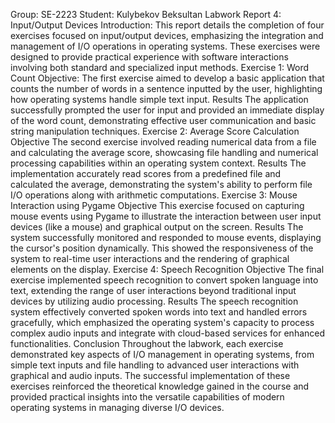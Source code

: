 Group: SE-2223
Student: Kulybekov Beksultan
Labwork Report 4: Input/Output Devices
Introduction:
This report details the completion of four exercises focused on input/output devices, emphasizing the integration and management of I/O operations in operating systems. These exercises were designed to provide practical experience with software interactions involving both standard and specialized input methods.
Exercise 1: Word Count
Objective:
The first exercise aimed to develop a basic application that counts the number of words in a sentence inputted by the user, highlighting how operating systems handle simple text input.
Results
The application successfully prompted the user for input and provided an immediate display of the word count, demonstrating effective user communication and basic string manipulation techniques.
Exercise 2: Average Score Calculation
Objective
The second exercise involved reading numerical data from a file and calculating the average score, showcasing file handling and numerical processing capabilities within an operating system context.
Results
The implementation accurately read scores from a predefined file and calculated the average, demonstrating the system's ability to perform file I/O operations along with arithmetic computations.
Exercise 3: Mouse Interaction using Pygame
Objective
This exercise focused on capturing mouse events using Pygame to illustrate the interaction between user input devices (like a mouse) and graphical output on the screen.
Results
The system successfully monitored and responded to mouse events, displaying the cursor's position dynamically. This showed the responsiveness of the system to real-time user interactions and the rendering of graphical elements on the display.
Exercise 4: Speech Recognition
Objective
The final exercise implemented speech recognition to convert spoken language into text, extending the range of user interactions beyond traditional input devices by utilizing audio processing.
Results
The speech recognition system effectively converted spoken words into text and handled errors gracefully, which emphasized the operating system's capacity to process complex audio inputs and integrate with cloud-based services for enhanced functionalities.
Conclusion
Throughout the labwork, each exercise demonstrated key aspects of I/O management in operating systems, from simple text inputs and file handling to advanced user interactions with graphical and audio inputs. The successful implementation of these exercises reinforced the theoretical knowledge gained in the course and provided practical insights into the versatile capabilities of modern operating systems in managing diverse I/O devices.
